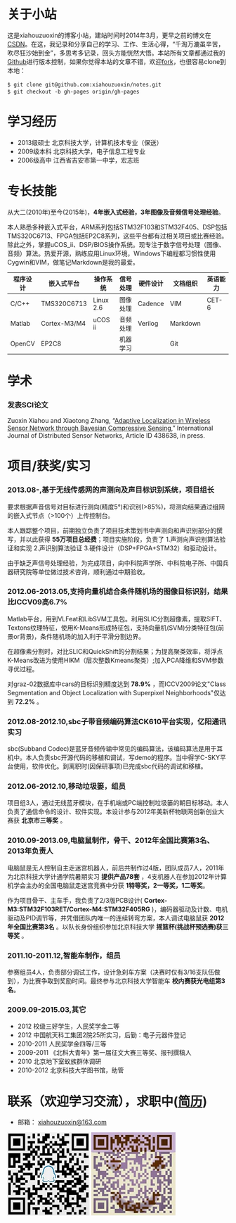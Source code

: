 
# 关于小站

这是xiahouzuoxin的博客小站，建站时间时2014年3月，更早之前的博文在[CSDN](http://blog.csdn.net/xiahouzuoxin)。在这，我记录和分享自己的学习、工作、生活心得，“千淘万漉虽辛苦，吹尽狂沙始到金”，多思考多记录，回头方能恍然大悟。本站所有文章都通过我的[Github](https://github.com/xiahouzuoxin/notes)进行版本控制，如果你觉得本站的文章不错，欢迎[fork](https://github.com/xiahouzuoxin/notes)，也很容易clone到本地：

```
$ git clone git@github.com:xiahouzuoxin/notes.git
$ git checkout -b gh-pages origin/gh-pages
```

# 学习经历

- 2013级硕士 北京科技大学，计算机技术专业（保送）
- 2009级本科 北京科技大学，电子信息工程专业
- 2006级高中 江西省吉安市第一中学，宏志班

# 专长技能

从大二(2010年)至今(2015年)，__4年嵌入式经验，3年图像及音频信号处理经验__。

本人熟悉多种嵌入式平台，ARM系列包括STM32F103和STM32F405、DSP包括TMS320C6713、FPGA包括EP2C8系列，这些平台都有过相关项目或比赛经验。除此之外，掌握uCOS_ii、DSP/BIOS操作系统。现专注于数字信号处理（图像、音频）算法。热爱开源，熟练应用Linux环境，Windows下编程都习惯性使用Cygwin和VIM，做笔记Markdown是我的最爱。

| 程序设计 | 嵌入式平台    |操作系统   | 信号处理 | 硬件设计  | 文档组织 | 英语能力 |
| ------  | --------    |--------  | -------| -------  | ------- |------- |
| C/C++   | TMS320C6713 |Linux 2.6 | 图像处理 | Cadence  |  VIM    | CET-6  |
| Matlab  | Cortex-M3/M4| uCOS ii  | 音频处理 | Verilog  | Markdown |       |
| OpenCV  | EP2C8       |          | 机器学习 |          | Git      |       |

# 学术

### 发表SCI论文

Zuoxin Xiahou and Xiaotong Zhang, “[Adaptive Localization in Wireless Sensor Network through Bayesian Compressive Sensing](http://downloads.hindawi.com/journals/ijdsn/aa/438638.pdf),” International Journal of Distributed Sensor Networks, Article ID 438638, in press.

# 项目/获奖/实习

### 2013.08-,基于无线传感网的声测向及声目标识别系统，项目组长

要求根据声音信号对目标进行测向(精度5°)和识别(>85%)，将测向结果通过组网的嵌入式节点（>100个）上传控制台。

本人跟踪整个项目，前期独立负责了项目技术策划书中声测向和声识别部分的撰写，并以此获得 __55万项目总经费__；项目实施阶段，负责了 1.声测向声识别算法验证和实现 2.声识别算法验证 3.硬件设计（DSP+FPGA+STM32）和驱动设计。

由于缺乏声信号处理经验，为完成项目，向中科院声学所、中科院电子所、中国兵器研究院等单位做过技术咨询，顺利通过中期验收。

### 2012.06-2013.05,支持向量机结合条件随机场的图像目标识别，结果比ICCV09高6.7%

Matlab平台，用到VLFeat和LibSVM工具包。利用SLIC分割超像素，提取SIFT、Textons纹理特征，使用K-Means形成特征包，支持向量机(SVM)分类特征包(前景or背景)，条件随机场的加入利于平滑分割边界。

在超像素分割时，对比SLIC和QuickShift的分割结果；为提高聚类效率，将浮点K-Means改进为使用HIKM（层次整数Kmeans聚类）;加入PCA降维和SVM参数寻优过程。

对graz-02数据库中cars的目标识别精度达到 __78.9%__ ，而ICCV2009论文"Class Segmentation and Object Localization with Superpixel Neighborhoods"仅达到 __72.2%__ 。

### 2012.08-2012.10,sbc子带音频编码算法CK610平台实现，亿阳通讯实习

sbc(Subband Codec)是蓝牙音频传输中常见的编码算法，该编码算法是用于耳机中。本人负责sbc开源代码的移植和调试，写demo的程序。当中得学C-SKY平台使用，软件优化。到离职时(因保研事项)已完成sbc代码的调试和移植。

### 2012.06-2012.10,移动垃圾篓，组员

项目组3人，通过无线蓝牙模块，在手机端或PC端控制垃圾篓的朝目标移动。本人负责了通信命令的设计、软件实现。本设计参与2012年美新杯物联网创新创业大赛获 __北京市三等奖__ 。

### 2010.09-2013.09,电脑鼠制作，骨干、2012年全国比赛第3名、2013年负责人

电脑鼠是无人控制自主走迷宫机器人，前后共制作过4版，团队成员7人，2011年为北京科技大学计通学院暑期实习 __提供产品78套__ ，4支机器人在参加2012年计算机学会主办的全国电脑鼠走迷宫竞赛中分获 __1特等奖，2一等奖，1二等奖__。

作为项目骨干、主车手，我负责了2/3版PCB设计( __Cortex-M3:STM32F103RET/Cortex-M4:STM32F405RG__ )，编码器驱动及计数、电机驱动及PID调节等，并凭借团队内唯一的连续转弯方案，本人调试电脑鼠获 __2012年全国比赛第3名__ 。以队长身份组织参加北京科技大学 __摇篮杯(挑战杯预选赛)获三等奖__ 。

### 2011.10-2011.12,智能车制作，组员

参赛组员4人，负责部分调试工作，设计急刹车方案（决赛时仅有3/16支队伍做到），为比赛争取到奖励时间。最终参与北京科技大学智能车 __校内赛获光电组第3名__。

### 2009.09-2015.03,其它

- 2012 校级三好学生，人民奖学金二等
- 2012 中国航天科工集团2院25所实习，后勤：电子元器件登记
- 2010-2011 人民奖学金四等/三等
- 2009-2011 《北科大青年》第一届征文大赛三等奖、报刊撰稿人
- 2010 北京地下室蚁族群体调研
- 2010-2012 北京科技大学图书馆，助管

# 联系（欢迎学习交流），求职中([简历](./pdf/resume.pdf))

- 邮箱： <xiahouzuoxin@163.com>

![](images/MyQQ.jpg)
![](images/MyWeixin.jpg)


